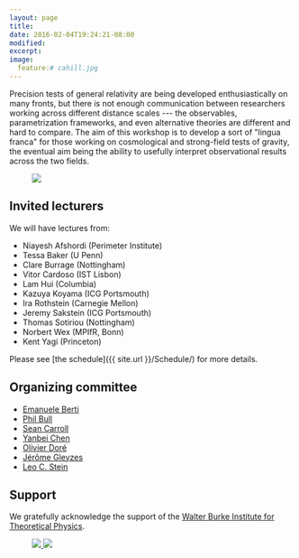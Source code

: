 ```yaml
---
layout: page
title:
date: 2016-02-04T19:24:21-08:00
modified:
excerpt:
image:
  feature:# cahill.jpg
---
```


Precision tests of general relativity are being developed
enthusiastically on many fronts, but there is not enough communication
between researchers working across different distance scales --- the
observables, parametrization frameworks, and even alternative theories
are different and hard to compare. The aim of this workshop is to
develop a sort of "lingua franca" for those working on cosmological
and strong-field tests of gravity, the eventual aim being the ability
to usefully interpret observational results across the two fields.

<figure>
  <a href="{{ site.url }}/Photos/" >
  <img src="{{ site.url }}/images/photos/group_small.jpg" />
  </a>
</figure>

## Invited lecturers

We will have lectures from:

* Niayesh Afshordi (Perimeter Institute)
* Tessa Baker (U Penn)
* Clare Burrage (Nottingham)
* Vitor Cardoso (IST Lisbon)
* Lam Hui (Columbia)
* Kazuya Koyama (ICG Portsmouth)
* Ira Rothstein (Carnegie Mellon)
* Jeremy Sakstein (ICG Portsmouth)
* Thomas Sotiriou (Nottingham)
* Norbert Wex (MPIfR, Bonn)
* Kent Yagi (Princeton)

Please see [the schedule]({{ site.url }}/Schedule/) for more details.

## Organizing committee

* [Emanuele Berti](http://www.phy.olemiss.edu/~berti/)
* [Phil Bull](http://philbull.com/)
* [Sean Carroll](http://www.preposterousuniverse.com/)
* [Yanbei Chen](http://www.tapir.caltech.edu/~yanbei/)
* [Olivier Doré](http://olivierdore.net/)
* [Jérôme Gleyzes](https://science.jpl.nasa.gov/people/Gleyzes/)
* [Leo C. Stein](https://duetosymmetry.com/)

## Support

We gratefully acknowledge the support of the [Walter Burke Institute for Theoretical Physics](https://burkeinstitute.caltech.edu/).

<figure class="half">
<a href="https://burkeinstitute.caltech.edu/">
<img src="{{ site.url }}/images/burke_institute_logo.png" />
</a>
<a href="https://www.caltech.edu/">
<img src="{{ site.url }}/images/Caltech_LOGO-Orange_RGB.png" />
</a>
</figure>
